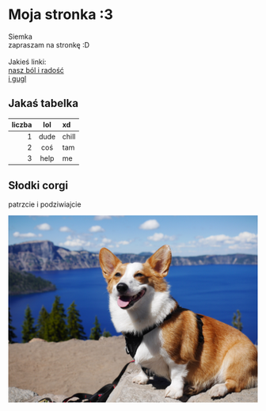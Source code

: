# Moja stronka :3

Siemka<br>
zapraszam na stronkę :D<br>
<br>
Jakieś linki:<br>
[nasz ból i radość](https://stepik.org)<br>
[i gugl](https://www.google.com)
<br>
## Jakaś tabelka

| liczba | lol | xd |
| ---: | :---: | :--- |
| 1 | dude | chill |
| 2 | coś | tam |
| 3 | help | me |
  
## Słodki corgi

patrzcie i podziwiajcie

![y-tsui-QzSrKduMg7s-unsplash.jpg](y-tsui-QzSrKduMg7s-unsplash.jpg)

